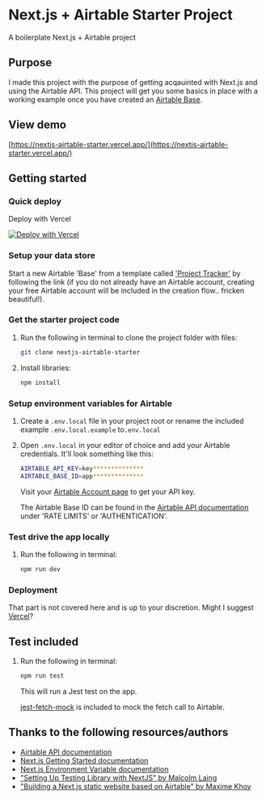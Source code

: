 # Next.js + Airtable Starter Project

A boilerplate Next.js + Airtable project

## Purpose

I made this project with the purpose of getting acqauinted with Next.js and
using the Airtable API. This project will get you some basics in place with a
working example once you have created an
[Airtable Base](#setup-your-data-store).

## View demo

[https://nextjs-airtable-starter.vercel.app/](https://nextjs-airtable-starter.vercel.app/)

## Getting started

### Quick deploy

Deploy with Vercel 

[![Deploy with Vercel](https://vercel.com/button)](https://vercel.com/new/git/external?repository-url=https%3A%2F%2Fgithub.com%2Fjasonrundell%2Fnextjs-airtable-starter%2Ftree%2Fmaster)

### Setup your data store

Start a new Airtable 'Base' from a template called
['Project Tracker'](https://airtable.com/templates/featured/expZJgLA5YjprHz55/project-tracker)
by following the link (if you do not already have an Airtable account, creating
your free Airtable account will be included in the creation flow.. fricken
beautiful!).

### Get the starter project code

1.  Run the following in terminal to clone the project folder with files:

    ```bash
    git clone nextjs-airtable-starter
    ```

2.  Install libraries:

    ```bash
    npm install
    ```

### Setup environment variables for Airtable

1. Create a `.env.local` file in your project root or rename the included
   example `.env.local.example` to`.env.local`

2. Open `.env.local` in your editor of choice and add your Airtable credentials.
   It'll look something like this:

   ```bash
   AIRTABLE_API_KEY=key**************
   AIRTABLE_BASE_ID=app**************
   ```

   Visit your [Airtable Account page](https://airtable.com/account) to get your
   API key.

   The Airtable Base ID can be found in the
   [Airtable API documentation](https://airtable.com/api) under 'RATE LIMITS' or
   'AUTHENTICATION'.

### Test drive the app locally

1.  Run the following in terminal:

    ```bash
    npm run dev
    ```

### Deployment

That part is not covered here and is up to your discretion. Might I suggest
[Vercel](https://vercel.com/signup)?

## Test included

1.  Run the following in terminal:

    ```bash
    npm run test
    ```

    This will run a Jest test on the app.

    [jest-fetch-mock](https://www.npmjs.com/package/jest-fetch-mock) is included
    to mock the fetch call to Airtable.

## Thanks to the following resources/authors

- [Airtable API documentation](https://airtable.com/api)
- [Next.js Getting Started documentation](https://nextjs.org/docs/getting-started)
- [Next.js Environment Variable documentation](https://nextjs.org/docs/basic-features/environment-variables)
- ["Setting Up Testing Library with NextJS" by Malcolm Laing ](https://medium.com/frontend-digest/setting-up-testing-library-with-nextjs-a9702cbde32d)
- ["Building a Next.js static website based on Airtable" by Maxime Khoy](https://humble.dev/building-a-next-js-static-website-based-on-airtable)
